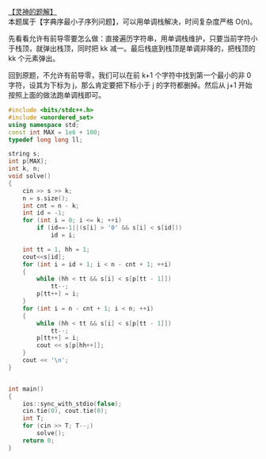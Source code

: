 [【灵神的题解】](https://www.luogu.com.cn/blog/endlesscheng/solution-cf1765n)<br>
本题属于【字典序最小子序列问题】，可以用单调栈解决，时间复杂度严格 O(n)。

先看看允许有前导零要怎么做：直接遍历字符串，用单调栈维护，只要当前字符小于栈顶，就弹出栈顶，同时把 kk 减一。最后栈底到栈顶是单调非降的，把栈顶的 kk 个元素弹出。

回到原题，不允许有前导零，我们可以在前 k+1 个字符中找到第一个最小的非 0 字符，设其为下标为 j，那么肯定要把下标小于 j 的字符都删掉。然后从 j+1 开始按照上面的做法跑单调栈即可。

```cpp
#include <bits/stdc++.h>
#include <unordered_set>
using namespace std;
const int MAX = 1e6 + 100;
typedef long long ll;

string s;
int p[MAX];
int k, n;
void solve()
{
	cin >> s >> k;
	n = s.size();
	int cnt = n - k;
	int id = -1;
	for (int i = 0; i <= k; ++i)
		if (id==-1||(s[i] > '0' && s[i] < s[id]))
			id = i;

	int tt = 1, hh = 1;
	cout<<s[id];
	for (int i = id + 1; i < n - cnt + 1; ++i)
	{
		while (hh < tt && s[i] < s[p[tt - 1]])
			tt--;
		p[tt++] = i;
	}
	for (int i = n - cnt + 1; i < n; ++i)
	{
		while (hh < tt && s[i] < s[p[tt - 1]])
			tt--;
		p[tt++] = i;
		cout << s[p[hh++]];
	}
	cout << '\n';
}


int main()
{
	ios::sync_with_stdio(false);
	cin.tie(0), cout.tie(0);
	int T;
	for (cin >> T; T--;)
		solve();
	return 0;
}
```
